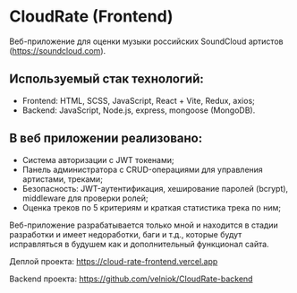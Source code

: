 # CloudRate (Frontend)

Веб-приложение для оценки музыки российских SoundCloud артистов (https://soundcloud.com).

## Используемый стак технологий:

  - Frontend: HTML, SCSS, JavaScript, React + Vite, Redux, axios;
  - Backend: JavaScript, Node.js, express, mongoose (MongoDB).

## В веб приложении реализовано:

  - Система авторизации с JWT токенами;
  - Панель администратора с CRUD-операциями для управления артистами, треками;
  - Безопасность: JWT-аутентификация, хеширование паролей (bcrypt), middleware для проверки ролей;
  - Оценка треков по 5 критериям и краткая статистика трека по ним;

Веб-приложение разрабатывается только мной и находится в стадии разработки и имеет недоработки, баги и т.д., которые будут исправляться в будушем как и дополнительный функционал сайта.

Деплой проекта: https://cloud-rate-frontend.vercel.app

Backend проекта: https://github.com/velniok/CloudRate-backend
